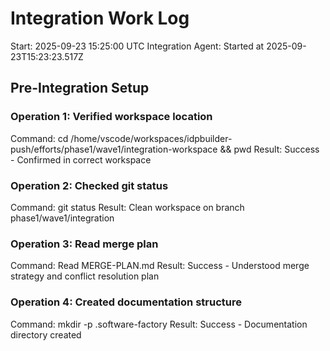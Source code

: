 # Integration Work Log
Start: 2025-09-23 15:25:00 UTC
Integration Agent: Started at 2025-09-23T15:23:23.517Z

## Pre-Integration Setup
### Operation 1: Verified workspace location
Command: cd /home/vscode/workspaces/idpbuilder-push/efforts/phase1/wave1/integration-workspace && pwd
Result: Success - Confirmed in correct workspace

### Operation 2: Checked git status
Command: git status
Result: Clean workspace on branch phase1/wave1/integration

### Operation 3: Read merge plan
Command: Read MERGE-PLAN.md
Result: Success - Understood merge strategy and conflict resolution plan

### Operation 4: Created documentation structure
Command: mkdir -p .software-factory
Result: Success - Documentation directory created